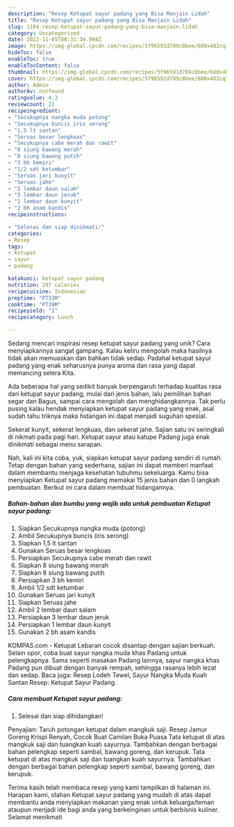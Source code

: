 ```yaml
---
description: "Resep Ketupat sayur padang yang Bisa Manjain Lidah"
title: "Resep Ketupat sayur padang yang Bisa Manjain Lidah"
slug: 1104-resep-ketupat-sayur-padang-yang-bisa-manjain-lidah
category: Uncategorized
date: 2022-11-05T00:31:34.994Z
image: https://img-global.cpcdn.com/recipes/5f96591d789c8bee/680x482cq70/ketupat-sayur-padang-foto-resep-utama.jpg
hideToc: false
enableToc: true
enableTocContent: false
thumbnail: https://img-global.cpcdn.com/recipes/5f96591d789c8bee/680x482cq70/ketupat-sayur-padang-foto-resep-utama.jpg
cover: https://img-global.cpcdn.com/recipes/5f96591d789c8bee/680x482cq70/ketupat-sayur-padang-foto-resep-utama.jpg
author: Admin
authorAv: notfound
ratingvalue: 4.3
reviewcount: 22
recipeingredient:
- "Secukupnya nangka muda potong"
- "Secukupnya buncis iris serong"
- "1,5 lt santan"
- "Seruas besar lengkoas"
- "Secukupnya cabe merah dan rawit"
- "8 siung bawang merah"
- "8 siung bawang putih"
- "3 bh kemiri"
- "1/2 sdt ketumbar"
- "Seruas jari kunyit"
- "Seruas jahe"
- "2 lembar daun salam"
- "3 lembar daun jeruk"
- "1 lembar daun kunyit"
- "2 bh asam kandis"
recipeinstructions:

- "Selesai dan siap dinikmati!"
categories:
- Resep
tags:
- ketupat
- sayur
- padang

katakunci: ketupat sayur padang 
nutrition: 297 calories
recipecuisine: Indonesian
preptime: "PT33M"
cooktime: "PT39M"
recipeyield: "1"
recipecategory: Lunch

---
```





Sedang mencari inspirasi resep ketupat sayur padang yang unik? Cara menyiapkannya sangat gampang. Kalau keliru mengolah maka hasilnya tidak akan memuaskan dan bahkan tidak sedap. Padahal ketupat sayur padang yang enak seharusnya punya aroma dan rasa yang dapat memancing selera Kita.





Ada beberapa hal yang sedikit banyak berpengaruh terhadap kualitas rasa dari ketupat sayur padang, mulai dari jenis bahan, lalu pemilihan bahan segar dan Bagus, sampai cara mengolah dan menghidangkannya. Tak perlu pusing kalau hendak menyiapkan ketupat sayur padang yang enak,      asal sudah tahu triknya maka hidangan ini dapat menjadi suguhan spesial.














Sekerat kunyit, sekerat lengkuas, dan sekerat jahe. Sajian satu ini seringkali di nikmati pada pagi hari. Ketupat sayur atau katupe Padang juga enak dinikmati sebagai menu sarapan.






Nah, kali ini kita coba, yuk, siapkan ketupat sayur padang sendiri di rumah. Tetap dengan bahan yang sederhana, sajian ini dapat memberi manfaat dalam membantu menjaga kesehatan tubuhmu sekeluarga. Kamu bisa menyiapkan Ketupat sayur padang memakai 15 jenis bahan dan 0 langkah pembuatan. Berikut ini cara dalam membuat hidangannya.

<!--inarticleads1-->

##### Bahan-bahan dan bumbu yang wajib ada untuk pembuatan Ketupat sayur padang:

1. Siapkan Secukupnya nangka muda (potong)
1. Ambil Secukupnya buncis (iris serong)
1. Siapkan 1,5 lt santan
1. Gunakan Seruas besar lengkoas
1. Persiapkan Secukupnya cabe merah dan rawit
1. Siapkan 8 siung bawang merah
1. Siapkan 8 siung bawang putih
1. Persiapkan 3 bh kemiri
1. Ambil 1/2 sdt ketumbar
1. Gunakan Seruas jari kunyit
1. Siapkan Seruas jahe
1. Ambil 2 lembar daun salam
1. Persiapkan 3 lembar daun jeruk
1. Persiapkan 1 lembar daun kunyit
1. Gunakan 2 bh asam kandis


KOMPAS.com - Ketupat Lebaran cocok disantap dengan sajian berkuah. Selain opor, coba buat sayur nangka muda khas Padang untuk pelengkapnya. Sama seperti masakan Padang lainnya, sayur nangka khas Padang pun dibuat dengan banyak rempah, sehingga rasanya lebih lezat dan sedap. Baca juga: Resep Lodeh Tewel, Sayur Nangka Muda Kuah Santan Resep: Ketupat Sayur Padang. 

<!--inarticleads2-->

##### Cara membuat Ketupat sayur padang:


1. Selesai dan siap dihidangkan!

Penyajian: Taruh potongan ketupat dalam mangkuk saji. Resep Jamur Goreng Krispi Renyah, Cocok Buat Camilan Buka Puasa Tata ketupat di atas mangkuk saji dan tuangkan kuah sayurnya. Tambahkan dengan berbagai bahan pelengkap seperti sambal, bawang goreng, dan kerupuk. Tata ketupat di atas mangkuk saji dan tuangkan kuah sayurnya. Tambahkan dengan berbagai bahan pelengkap seperti sambal, bawang goreng, dan kerupuk. 

Terima kasih telah membaca resep yang kami tampilkan di halaman ini. Harapan kami, olahan Ketupat sayur padang yang mudah di atas dapat membantu anda menyiapkan makanan yang enak untuk keluarga/teman ataupun menjadi ide bagi anda yang berkeinginan untuk berbisnis kuliner. Selamat menikmati
